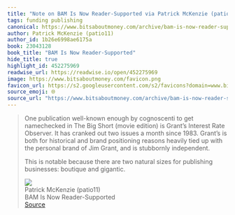 ```yaml
---
title: "Note on BAM Is Now Reader-Supported via Patrick McKenzie (patio11)"
tags: funding publishing
canonical: https://www.bitsaboutmoney.com/archive/bam-is-now-reader-supported/
author: Patrick McKenzie (patio11)
author_id: 1b26e6998ae6175a
book: 23043128
book_title: "BAM Is Now Reader-Supported"
hide_title: true
highlight_id: 452275969
readwise_url: https://readwise.io/open/452275969
image: https://www.bitsaboutmoney.com/favicon.png
favicon_url: https://s2.googleusercontent.com/s2/favicons?domain=www.bitsaboutmoney.com
source_emoji: 🌐
source_url: "https://www.bitsaboutmoney.com/archive/bam-is-now-reader-supported/#:~:text=One%20publication%20well-known,boutique%20and%20gigantic."
---
```


> One publication well-known enough by cognoscenti to get namechecked in The Big Short (movie edition) is Grant’s Interest Rate Observer. It has cranked out two issues a month since 1983. Grant’s is both for historical and brand positioning reasons heavily tied up with the personal brand of Jim Grant, and is stubbornly independent.
> 
> This is notable because there are two natural sizes for publishing businesses: boutique and gigantic.
> <div class="quoteback-footer"><div class="quoteback-avatar"><img class="mini-favicon" src="https://s2.googleusercontent.com/s2/favicons?domain=www.bitsaboutmoney.com"></div><div class="quoteback-metadata"><div class="metadata-inner"><span style="display:none">FROM:</span><div aria-label="Patrick McKenzie (patio11)" class="quoteback-author"> Patrick McKenzie (patio11)</div><div aria-label="BAM Is Now Reader-Supported" class="quoteback-title"> BAM Is Now Reader-Supported</div></div></div><div class="quoteback-backlink"><a target="_blank" aria-label="go to the full text of this quotation" rel="noopener" href="https://www.bitsaboutmoney.com/archive/bam-is-now-reader-supported/#:~:text=One%20publication%20well-known,boutique%20and%20gigantic." class="quoteback-arrow"> Source</a></div></div>